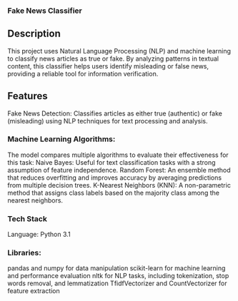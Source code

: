 ### Fake News Classifier ###

## Description
This project uses Natural Language Processing (NLP) and machine learning to classify news articles as true or fake. By analyzing patterns in textual content, this classifier helps users identify misleading or false news, providing a reliable tool for information verification.

## Features
Fake News Detection: Classifies articles as either true (authentic) or fake (misleading) using NLP techniques for text processing and analysis.

### Machine Learning Algorithms: 
The model compares multiple algorithms to evaluate their effectiveness for this task:
Naive Bayes: Useful for text classification tasks with a strong assumption of feature independence.
Random Forest: An ensemble method that reduces overfitting and improves accuracy by averaging predictions from multiple decision trees.
K-Nearest Neighbors (KNN): A non-parametric method that assigns class labels based on the majority class among the nearest neighbors.

### Tech Stack
Language: Python 3.1

### Libraries:
pandas and numpy for data manipulation
scikit-learn for machine learning and performance evaluation
nltk for NLP tasks, including tokenization, stop words removal, and lemmatization
TfidfVectorizer and CountVectorizer for feature extraction

